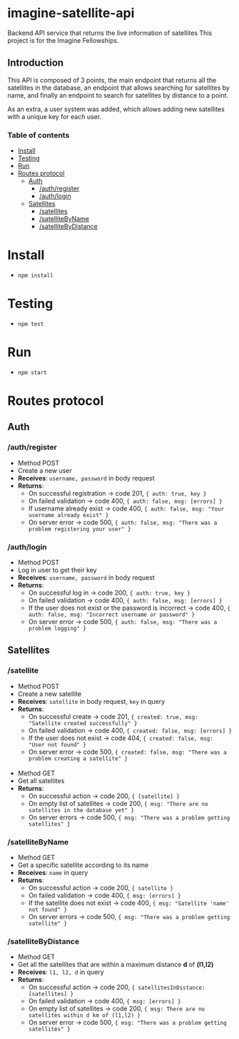 # imagine-satellite-api

Backend API service that returns the live information of satellites
This project is for the Imagine Fellowships.

## Introduction
This API is composed of 3 points, the main endpoint that returns all the satellites in the database, an endpoint that allows searching for satellites by name, and finally an endpoint to search for satellites by distance to a point.

As an extra, a user system was added, which allows adding new satellites with a unique key for each user.

### Table of contents
- [Install](#install)
- [Testing](#testing)
- [Run](#run)
- [Routes protocol](#routes-protocol)
  * [Auth](#auth)
    + [/auth/register](#authregister)
    + [/auth/login](#authlogin)
  * [Satellites](#satellites)
    + [/satellites](#satellites)
    + [/satelliteByName](#satellitebyname)
    + [/satelliteByDistance](#satellitebydistance)


# Install

- ```npm install```

# Testing

- ```npm test```

# Run

- ```npm start```

# Routes protocol

## Auth

### /auth/register
* Method POST
* Create a new user 
* **Receives**: ```username, password``` in body request
* **Returns**:
  - On successful registration -> code 201, ```{ auth: true, key }```
  - On failed validation -> code 400, ```{ auth: false, msg: [errors] }```
  - If username already exist -> code 400, ```{ auth: false, msg: "Your username already exist" }```
  - On server error -> code 500, ```{ auth: false, msg: "There was a problem registering your user" }```

### /auth/login
* Method POST
* Log in user to get their key
* **Receives**: ```username, password``` in body request
* **Returns**:
  - On successful log in -> code 200, ```{ auth: true, key }```
  - On failed validation -> code 400, ```{ auth: false, msg: [errors] }```
  - If the user does not exist or the password is incorrect -> code 400, ```{ auth: false, msg: "Incorrect username or password" }```
  - On server error -> code 500, ```{ auth: false, msg: "There was a problem logging" }```


## Satellites

### /satellite
* Method POST
* Create a new satellite
* **Receives**: ```satellite``` in body request, ```key``` in query
* **Returns**:
  - On successful create -> code 201, ```{ created: true, msg: "Satellite created successfully" }```
  - On failed validation -> code 400, ```{ created: false, msg: [errors] }```
  - If the user does not exist -> code 404, ```{ created: false, msg: "User not found" }```
  - On server error -> code 500, ```{ created: false, msg: "There was a problem creating a satellite" }```
<br></br>
* Method GET
* Get all satellites
* **Returns**:
  - On successful action -> code 200, ```{ [satellite] }```
  - On empty list of satellites -> code 200, ```{ msg: "There are no satellites in the database yet" }```
  - On server errors -> code 500, ```{ msg: "There was a problem getting satellites" }```

### /satelliteByName
* Method GET
* Get a specific satellite according to its name
* **Receives**: ```name``` in query
* **Returns**:
  - On successful action -> code 200, ```{ satellite }```
  - On failed validation -> code 400, ```{ msg: [errors] }```
  - If the satellite does not exist -> code 400, ```{ msg: "Satellite 'name' not found" }```
  - On server errors -> code 500, ```{ msg: "There was a problem getting satellite" }```

### /satelliteByDistance
* Method GET
* Get all the satellites that are within a maximum distance **d** of **(l1,l2)**
* **Receives**: ```l1, l2, d``` in query
* **Returns**:
  - On successful action -> code 200, ```{ satellitesInDistance: [satellites] }```
  - On failed validation -> code 400, ```{ msg: [errors] }```
  - On empty list of satellites -> code 200, ```{ msg: There are no satellites within d km of (l1,l2) }```
  - On server error -> code 500, ```{ msg: "There was a problem getting satellites" }```
